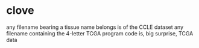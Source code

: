 # clove

any filename bearing a tissue name belongs is of the CCLE dataset
any filename containing the 4-letter TCGA program code is, big surprise, TCGA data